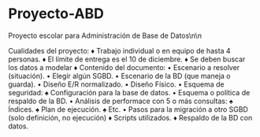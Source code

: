 # Proyecto-ABD
Proyecto escolar para Administración de Base de Datos\n\n

Cualidades del proyecto:
♦ Trabajo individual o en equipo de hasta 4 personas.
♦ El límite de entrega es el 10 de diciembre.
♦ Se deben buscar los datos a modelar
♦ Contenido del documento:
  • Escenario a resolver (situación).
  • Elegír algún SGBD.
  • Escenario de la BD (que maneja o guarda).
  • Diseño E/R normalizado.
  • Diseño Físico.
  • Esquema de seguridad:
    ♠ Configuración para la base de datos.
  • Esquema o política de respaldo de la BD.
  • Análisis de performace con 5 o más consultas:
    ♠ Índices.
    ♠ Plan de ejecución.
    ♠ Etc.
  • Pasos para la migración a otro SGBD (solo definición, no ejecución)
♦ Scripts utilizados.
♦ Respaldo de la BD con datos.

